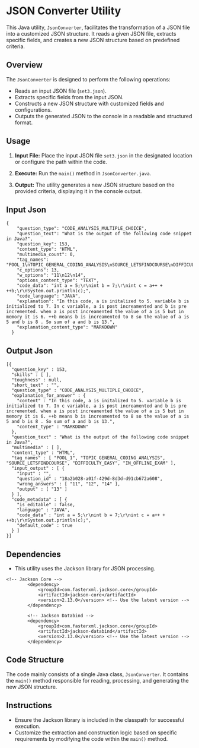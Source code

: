 # JSON Converter Utility
 
This Java utility, `JsonConverter`, facilitates the transformation of a JSON file into a customized JSON structure. It reads a given JSON file, extracts specific fields, and creates a new JSON structure based on predefined criteria.

## Overview 

The `JsonConverter` is designed to perform the following operations:

- Reads an input JSON file (`set3.json`).
- Extracts specific fields from the input JSON.
- Constructs a new JSON structure with customized fields and configurations.
- Outputs the generated JSON to the console in a readable and structured format.

## Usage

1. **Input File:** Place the input JSON file `set3.json` in the designated location or configure the path within the code.

2. **Execute:** Run the `main()` method in `JsonConverter.java`.

3. **Output:** The utility generates a new JSON structure based on the provided criteria, displaying it in the console output.

## Input Json
```
{
    "question_type": "CODE_ANALYSIS_MULTIPLE_CHOICE",
    "question_text": "What is the output of the following code snippet in Java?",
    "question_key": 153,
    "content_type": "HTML",
    "multimedia_count": 0,
    "tag_names": "POOL_1\nTOPIC_GENERAL_CODING_ANALYSIS\nSOURCE_LETSFINDCOURSE\nDIFFICULTY_EASY\nIN_OFFLINE_EXAM",
    "c_options": 13,
    "w_options": "11\n12\n14",
    "options_content_type": "TEXT",
    "code_data": "int a = 5;\r\nint b = 7;\r\nint c = a++ + ++b;\r\nSystem.out.println(c);",
    "code_language": "JAVA",
    "explanation": "In this code, a is initalized to 5. variable b is initialized to 7. In c variable, a is post increamented and b is pre incremented. when a is post increamented the value of a is 5 but in memory it is 6. ++b means b is increamented to 8 so the value of a is 5 and b is 8 . So sum of a and b is 13.",
    "explanation_content_type": "MARKDOWN"
  }
```
## Output Json
```
[{
  "question_key" : 153,
  "skills" : [ ],
  "toughness" : null,
  "short_text" : "",
  "question_type" : "CODE_ANALYSIS_MULTIPLE_CHOICE",
  "explanation_for_answer" : {
    "content" : "In this code, a is initalized to 5. variable b is initialized to 7. In c variable, a is post increamented and b is pre incremented. when a is post increamented the value of a is 5 but in memory it is 6. ++b means b is increamented to 8 so the value of a is 5 and b is 8 . So sum of a and b is 13.",
    "content_type" : "MARKDOWN"
  },
  "question_text" : "What is the output of the following code snippet in Java?",
  "multimedia" : [ ],
  "content_type" : "HTML",
  "tag_names" : [ "POOL_1", "TOPIC_GENERAL_CODING_ANALYSIS", "SOURCE_LETSFINDCOURSE", "DIFFICULTY_EASY", "IN_OFFLINE_EXAM" ],
  "input_output" : [ {
    "input" : "",
    "question_id" : "18a2b028-a01f-429d-8d3d-d91cb672a608",
    "wrong_answers" : [ "11", "12", "14" ],
    "output" : [ "13" ]
  } ],
  "code_metadata" : [ {
    "is_editable" : false,
    "language" : "JAVA",
    "code_data" : "int a = 5;\r\nint b = 7;\r\nint c = a++ + ++b;\r\nSystem.out.println(c);",
    "default_code" : true
  } ]
}]
```

## Dependencies

- This utility uses the Jackson library for JSON processing.
```
<!-- Jackson Core -->
		<dependency>
			<groupId>com.fasterxml.jackson.core</groupId>
			<artifactId>jackson-core</artifactId>
			<version>2.13.0</version> <!-- Use the latest version -->
		</dependency>

		<!-- Jackson Databind -->
		<dependency>
			<groupId>com.fasterxml.jackson.core</groupId>
			<artifactId>jackson-databind</artifactId>
			<version>2.13.0</version> <!-- Use the latest version -->
		</dependency>
```

## Code Structure

The code mainly consists of a single Java class, `JsonConverter`. It contains the `main()` method responsible for reading, processing, and generating the new JSON structure.

## Instructions

- Ensure the Jackson library is included in the classpath for successful execution.
- Customize the extraction and construction logic based on specific requirements by modifying the code within the `main()` method.
